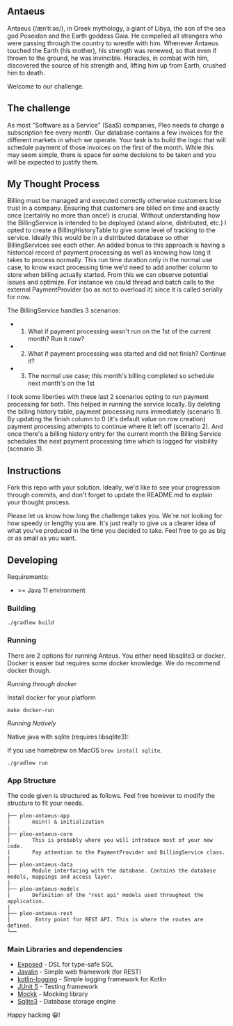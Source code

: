 ## Antaeus

Antaeus (/ænˈtiːəs/), in Greek mythology, a giant of Libya, the son of the sea god Poseidon and the Earth goddess Gaia. He compelled all strangers who were passing through the country to wrestle with him. Whenever Antaeus touched the Earth (his mother), his strength was renewed, so that even if thrown to the ground, he was invincible. Heracles, in combat with him, discovered the source of his strength and, lifting him up from Earth, crushed him to death.

Welcome to our challenge.

## The challenge

As most "Software as a Service" (SaaS) companies, Pleo needs to charge a subscription fee every month. Our database contains a few invoices for the different markets in which we operate. Your task is to build the logic that will schedule payment of those invoices on the first of the month. While this may seem simple, there is space for some decisions to be taken and you will be expected to justify them.

## My Thought Process

Billing must be managed and executed correctly otherwise customers lose trust in a company. Ensuring that customers are billed on time and exactly once (certainly no more than once!) is crucial. Without understanding how the BillingService is intended to be deployed (stand alone, distributed, etc.) I opted to create a BillingHistoryTable to give some level of tracking to the service. Ideally this would be in a distributed database so other BillingServices see each other. An added bonus to this approach is having a historical record of payment processing as well as knowing how long it takes to process normally. This run time duration only in the normal use case, to know exact processing time we'd need to add another column to store when billing actually started. From this we can observe potential issues and optimize. For instance we could thread and batch calls to the external PaymentProvider (so as not to overload it) since it is called serially for now. 

The BillingService handles 3 scenarios:

- 1) What if payment processing wasn't run on the 1st of the current month? Run it now?
- 2) What if payment processing was started and did not finish? Continue it?
- 3) The normal use case; this month's billing completed so schedule next month's on the 1st

I took some liberties with these last 2 scenarios opting to run payment processing for both. This helped in running the service locally. By deleting the billing history table, payment processing runs immediately (scenario 1). By updating the finish column to 0 (it's default value on row creation) payment processing attempts to continue where it left off (scenario 2). And once there's a billing history entry for the current month the Billing Service schedules the next payment processing time which is logged for visibility (scenario 3).

## Instructions

Fork this repo with your solution. Ideally, we'd like to see your progression through commits, and don't forget to update the README.md to explain your thought process.

Please let us know how long the challenge takes you. We're not looking for how speedy or lengthy you are. It's just really to give us a clearer idea of what you've produced in the time you decided to take. Feel free to go as big or as small as you want.

## Developing

Requirements:
- \>= Java 11 environment

### Building

```
./gradlew build
```

### Running

There are 2 options for running Anteus. You either need libsqlite3 or docker. Docker is easier but requires some docker knowledge. We do recommend docker though.


*Running through docker*

Install docker for your platform

```
make docker-run
```

*Running Natively*

Native java with sqlite (requires libsqlite3):

If you use homebrew on MacOS `brew install sqlite`.

```
./gradlew run
```


### App Structure
The code given is structured as follows. Feel free however to modify the structure to fit your needs.
```
├── pleo-antaeus-app
|       main() & initialization
|
├── pleo-antaeus-core
|       This is probably where you will introduce most of your new code.
|       Pay attention to the PaymentProvider and BillingService class.
|
├── pleo-antaeus-data
|       Module interfacing with the database. Contains the database models, mappings and access layer.
|
├── pleo-antaeus-models
|       Definition of the "rest api" models used throughout the application.
|
├── pleo-antaeus-rest
|        Entry point for REST API. This is where the routes are defined.
└──
```

### Main Libraries and dependencies
* [Exposed](https://github.com/JetBrains/Exposed) - DSL for type-safe SQL
* [Javalin](https://javalin.io/) - Simple web framework (for REST)
* [kotlin-logging](https://github.com/MicroUtils/kotlin-logging) - Simple logging framework for Kotlin
* [JUnit 5](https://junit.org/junit5/) - Testing framework
* [Mockk](https://mockk.io/) - Mocking library
* [Sqlite3](https://sqlite.org/index.html) - Database storage engine

Happy hacking 😁!
